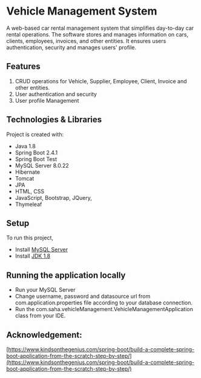 # Vehicle Management System
   A web-based car rental management system that simplifies day-to-day car rental operations. The software stores and manages information on cars, clients, employees, invoices, and other entities. It ensures users authentication, security and manages users' profile. 

## Features
1. CRUD operations for Vehicle, Supplier, Employee, Client, Invoice and other entities.
2. User authentication and security 
3. User profile Management    

## Technologies & Libraries 
Project is created with:
* Java 1.8
* Spring Boot 2.4.1
* Spring Boot Test
* MySQL Server 8.0.22
* Hibernate 
* Tomcat
* JPA
* HTML, CSS
* JavaScript, Bootstrap, JQuery, 
* Thymeleaf
	
## Setup 
To run this project,
* Install [MySQL Server](https://dev.mysql.com/doc/mysql-installation-excerpt/8.0/en/windows-install-archive.html)
* Install [JDK 1.8](https://www.oracle.com/ca-en/java/technologies/javase/javase-jdk8-downloads.html)

## Running the application locally
* Run your MySQL Server
* Change username, password and datasource url from com.application.properties file according to your database connection.  
* Run the com.saha.vehicleManagement.VehicleManagementApplication class from your IDE.

## Acknowledgement: 
[https://www.kindsonthegenius.com/spring-boot/build-a-complete-spring-boot-application-from-the-scratch-step-by-step/](https://www.kindsonthegenius.com/spring-boot/build-a-complete-spring-boot-application-from-the-scratch-step-by-step/)

